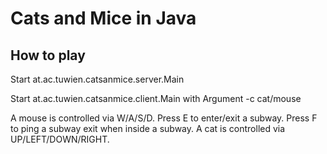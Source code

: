 # Cats and Mice in Java

## How to play

Start at.ac.tuwien.catsanmice.server.Main 

Start at.ac.tuwien.catsanmice.client.Main with Argument -c cat/mouse

A mouse is controlled via W/A/S/D.
Press E to enter/exit a subway.
Press F to ping a subway exit when inside a subway.
A cat is controlled via UP/LEFT/DOWN/RIGHT.
